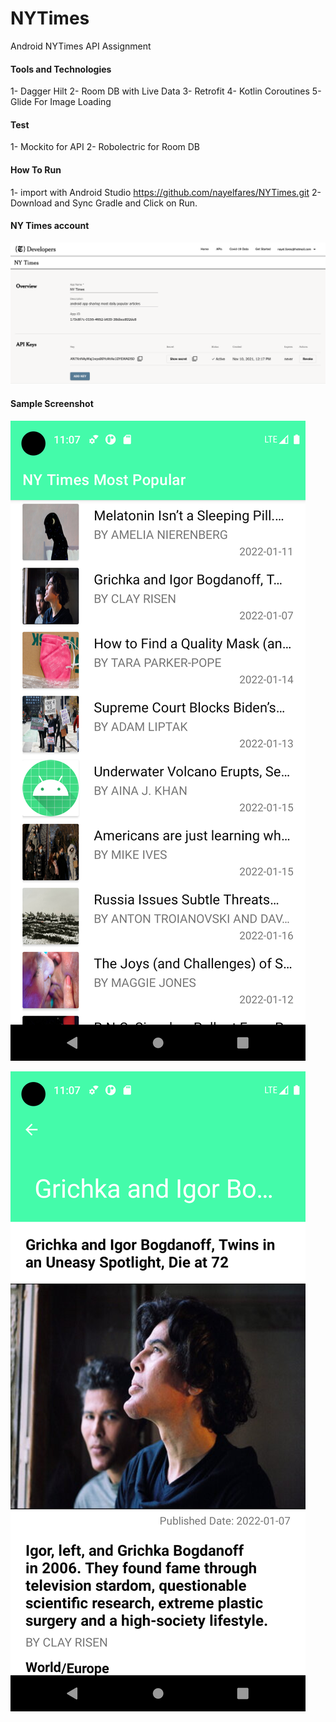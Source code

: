 # NYTimes
 Android NYTimes API Assignment
#### Tools and Technologies 
1- Dagger Hilt
2- Room DB with Live Data
3- Retrofit 
4- Kotlin Coroutines
5- Glide For Image Loading
#### Test 
1- Mockito for API 
2- Robolectric for Room DB

#### How To Run
1- import with Android Studio https://github.com/nayelfares/NYTimes.git
2- Download and Sync Gradle and Click on Run.

#### NY Times account
![NYTimes account](https://github.com/nayelfares/NYTimes/blob/main/NYTimes%20account.png)

#### Sample Screenshot
![Articles List](https://github.com/nayelfares/NYTimes/blob/main/articles_list.png)




![Article Details](https://github.com/nayelfares/NYTimes/blob/main/article_details.png)

